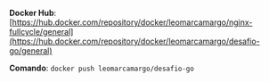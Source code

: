 **Docker Hub**: [https://hub.docker.com/repository/docker/leomarcamargo/nginx-fullcycle/general](https://hub.docker.com/repository/docker/leomarcamargo/desafio-go/general)

**Comando**: ``docker push leomarcamargo/desafio-go``

